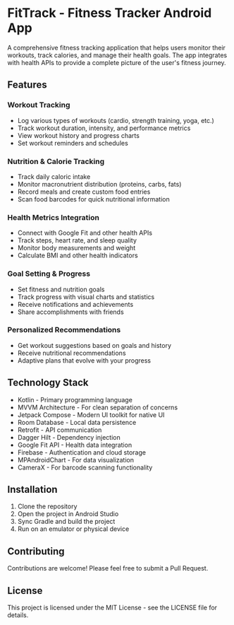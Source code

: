 # FitTrack - Fitness Tracker Android App

A comprehensive fitness tracking application that helps users monitor their workouts, track calories, and manage their health goals. The app integrates with health APIs to provide a complete picture of the user's fitness journey.

## Features

### Workout Tracking
- Log various types of workouts (cardio, strength training, yoga, etc.)
- Track workout duration, intensity, and performance metrics
- View workout history and progress charts
- Set workout reminders and schedules

### Nutrition & Calorie Tracking
- Track daily caloric intake
- Monitor macronutrient distribution (proteins, carbs, fats)
- Record meals and create custom food entries
- Scan food barcodes for quick nutritional information

### Health Metrics Integration
- Connect with Google Fit and other health APIs
- Track steps, heart rate, and sleep quality
- Monitor body measurements and weight
- Calculate BMI and other health indicators

### Goal Setting & Progress
- Set fitness and nutrition goals
- Track progress with visual charts and statistics
- Receive notifications and achievements
- Share accomplishments with friends

### Personalized Recommendations
- Get workout suggestions based on goals and history
- Receive nutritional recommendations
- Adaptive plans that evolve with your progress

## Technology Stack

- Kotlin - Primary programming language
- MVVM Architecture - For clean separation of concerns
- Jetpack Compose - Modern UI toolkit for native UI
- Room Database - Local data persistence
- Retrofit - API communication
- Dagger Hilt - Dependency injection
- Google Fit API - Health data integration
- Firebase - Authentication and cloud storage
- MPAndroidChart - For data visualization
- CameraX - For barcode scanning functionality


## Installation

1. Clone the repository
2. Open the project in Android Studio
3. Sync Gradle and build the project
4. Run on an emulator or physical device

## Contributing

Contributions are welcome! Please feel free to submit a Pull Request.

## License

This project is licensed under the MIT License - see the LICENSE file for details.
